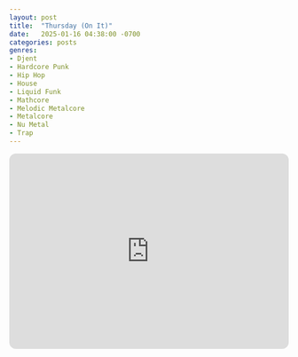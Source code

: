 ```yaml
---
layout: post
title:  "Thursday (On It)"
date:   2025-01-16 04:38:00 -0700
categories: posts
genres:
- Djent
- Hardcore Punk
- Hip Hop
- House
- Liquid Funk
- Mathcore
- Melodic Metalcore
- Metalcore
- Nu Metal
- Trap
---
```

<iframe style="border-radius:12px" src="https://open.spotify.com/embed/playlist/0SXaoFgHNJM4NgSELWYTNm?utm_source=generator" width="100%" height="352" frameBorder="0" allowfullscreen="" allow="autoplay; clipboard-write; encrypted-media; fullscreen; picture-in-picture" loading="lazy"></iframe>